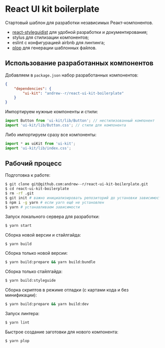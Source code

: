 # React UI kit boilerplate

Стартовый шаблон для разработки независимых Реакт-компонентов.

- [react-styleguidist](https://github.com/sapegin/react-styleguidist) для удобной разработки и документирования;
- stylus для стилизации компонентов;
- eslint с конфигурацией airbnb для линтинга;
- [plop](https://github.com/amwmedia/plop) для генерации шаблонных файлов.

## Использование разработанных компонентов

Добавляем в `package.json` набор разработанных компонентов:

```json
{
	"dependencies": {
		"ui-kit": "andrew--r/react-ui-kit-boilerplate"
	}
}
```

Импортируем нужные компоненты и стили:

```javascript
import Button from 'ui-kit/lib/Button'; // нестилизованный компонент
import 'ui-kit/lib/Button.css'; // стили для компонента
```

Либо импортируем сразу все компоненты:

```javascript
import * as uiKit from 'ui-kit';
import 'ui-kit/lib/index.css';
```

## Рабочий процесс

Подготовка к работе:

```bash
$ git clone git@github.com:andrew--r/react-ui-kit-boilerplate.git
$ cd react-ui-kit-boilerplate
$ rm -rf .git
$ git init # важно инициализировать репозиторий до установки зависимостей, чтобы правильно установился прекоммит-хук
$ npm i -g yarn # если yarn ещё не установлен
$ yarn # устанавливаем зависимости
```

Запуск локального сервера для разработки:

```bash
$ yarn start
```

Сборка новой версии и стайлгайда:

```bash
$ yarn build
```

Сборка только новой версии:

```bash
$ yarn build:prepare && yarn build:bundle
```

Сборка только стайлгайда:

```bash
$ yarn build:styleguide
```

Сборка скриптов в режиме отладки (с картами кода и без минификации):

```bash
$ yarn build:prepare && yarn build:dev
```

Запуск линтера:

```bash
$ yarn lint
```

Быстрое создание заготовки для нового компонента:

```bash
$ yarn plop
```
